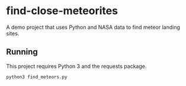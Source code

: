 # find-close-meteorites
A demo project that uses Python and NASA data to find meteor landing sites.

## Running

This project requires Python 3 and the requests package.

`python3 find_meteors.py`